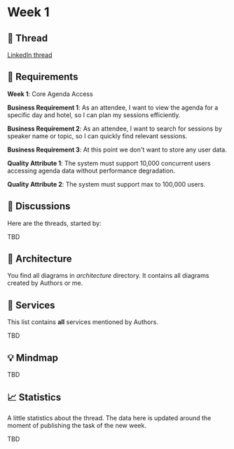 # Week 1

## :link: Thread

[LinkedIn thread](https://www.linkedin.com/posts/pawelpiwosz_thegame-serverlessgame2025readmemd-at-activity-7280318540430135296-8RMR)

## :page_with_curl: Requirements

**Week 1**: Core Agenda Access

**Business Requirement 1**: As an attendee, I want to view the agenda for a specific day and hotel, so I can plan my sessions efficiently.

**Business Requirement 2**: As an attendee, I want to search for sessions by speaker name or topic, so I can quickly find relevant sessions.

**Business Requirement 3**: At this point we don't want to store any user data.

**Quality Attribute 1**: The system must support 10,000 concurrent users accessing agenda data without performance degradation.

**Quality Attribute 2**: The system must support max to 100,000 users.

## :thought_balloon: Discussions

Here are the threads, started by:

TBD

## :triangular_ruler: Architecture

You find all diagrams in *architecture* directory. It contains all diagrams created by Authors or me.

## :hammer: Services

This list contains **all** services mentioned by Authors.

TBD

## :bulb: Mindmap

TBD

## :chart_with_upwards_trend: Statistics

A little statistics about the thread. The data here is updated around the moment of publishing the task of the new week.

TBD
